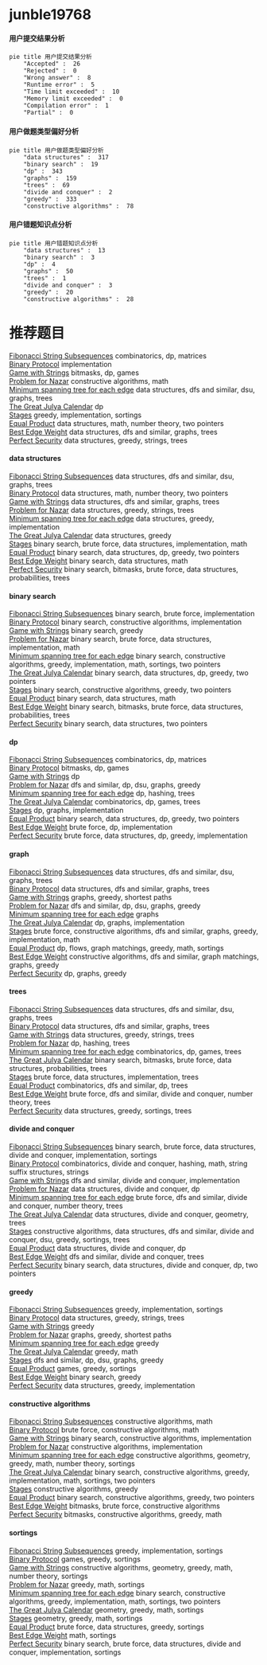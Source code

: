 # junble19768
<!-- tabs:start -->
#### **用户提交结果分析**

```mermaid
pie title 用户提交结果分析
    "Accepted" :  26
    "Rejected" :  0
    "Wrong answer" :  8
    "Runtime error" :  5
    "Time limit exceeded" :  10
    "Memory limit exceeded" :  0
    "Compilation error" :  1
    "Partial" :  0
```
#### **用户做题类型偏好分析**

```mermaid
pie title 用户做题类型偏好分析
    "data structures" :  317
    "binary search" :  19
    "dp" :  343
    "graphs" :  159
    "trees" :  69
    "divide and conquer" :  2
    "greedy" :  333
    "constructive algorithms" :  78
```
#### **用户错题知识点分析**

```mermaid
pie title 用户错题知识点分析
    "data structures" :  13
    "binary search" :  3
    "dp" :  4
    "graphs" :  50
    "trees" :  1
    "divide and conquer" :  3
    "greedy" :  20
    "constructive algorithms" :  28
```
<!-- tabs:end -->
# 推荐题目
[Fibonacci String Subsequences](http://codeforces.com/problemset/problem/946/F)		combinatorics,
                        dp,
                        matrices		  
[Binary Protocol](http://codeforces.com/problemset/problem/825/A)		implementation		  
[Game with Strings](http://codeforces.com/problemset/problem/354/B)		bitmasks,
                        dp,
                        games		  
[Problem for Nazar](http://codeforces.com/problemset/problem/1151/C)		constructive algorithms,
                        math		  
[Minimum spanning tree for each edge](http://codeforces.com/problemset/problem/609/E)		data structures,
                        dfs and similar,
                        dsu,
                        graphs,
                        trees		  
[The Great Julya Calendar](http://codeforces.com/problemset/problem/331/C3)		dp		  
[Stages](http://codeforces.com/problemset/problem/1011/A)		greedy,
                        implementation,
                        sortings		  
[Equal Product](http://codeforces.com/problemset/problem/1418/F)		data structures,
                        math,
                        number theory,
                        two pointers		  
[Best Edge Weight](http://codeforces.com/problemset/problem/827/D)		data structures,
                        dfs and similar,
                        graphs,
                        trees		  
[Perfect Security](https://codeforces.com/contest/947/problem/C)		data structures,
                        greedy,
                        strings,
                        trees		  
<!-- tabs:start -->
#### **data structures**
[Fibonacci String Subsequences](http://codeforces.com/problemset/problem/609/E)		data structures,
                        dfs and similar,
                        dsu,
                        graphs,
                        trees		  
[Binary Protocol](http://codeforces.com/problemset/problem/1418/F)		data structures,
                        math,
                        number theory,
                        two pointers		  
[Game with Strings](http://codeforces.com/problemset/problem/827/D)		data structures,
                        dfs and similar,
                        graphs,
                        trees		  
[Problem for Nazar](https://codeforces.com/contest/947/problem/C)		data structures,
                        greedy,
                        strings,
                        trees		  
[Minimum spanning tree for each edge](https://codeforces.com/contest/1435/problem/D)		data structures,
                        greedy,
                        implementation		  
[The Great Julya Calendar](http://codeforces.com/problemset/problem/1070/C)		data structures,
                        greedy		  
[Stages](http://codeforces.com/problemset/problem/776/C)		binary search,
                        brute force,
                        data structures,
                        implementation,
                        math		  
[Equal Product](http://codeforces.com/problemset/problem/1492/C)		binary search,
                        data structures,
                        dp,
                        greedy,
                        two pointers		  
[Best Edge Weight](http://codeforces.com/problemset/problem/1490/G)		binary search,
                        data structures,
                        math		  
[Perfect Security](http://codeforces.com/problemset/problem/1479/D)		binary search,
                        bitmasks,
                        brute force,
                        data structures,
                        probabilities,
                        trees		  
#### **binary search**
[Fibonacci String Subsequences](http://codeforces.com/problemset/problem/487/A)		binary search,
                        brute force,
                        implementation		  
[Binary Protocol](http://codeforces.com/problemset/problem/815/E)		binary search,
                        constructive algorithms,
                        implementation		  
[Game with Strings](http://codeforces.com/problemset/problem/1190/E)		binary search,
                        greedy		  
[Problem for Nazar](http://codeforces.com/problemset/problem/776/C)		binary search,
                        brute force,
                        data structures,
                        implementation,
                        math		  
[Minimum spanning tree for each edge](http://codeforces.com/problemset/problem/1158/A)		binary search,
                        constructive algorithms,
                        greedy,
                        implementation,
                        math,
                        sortings,
                        two pointers		  
[The Great Julya Calendar](http://codeforces.com/problemset/problem/1492/C)		binary search,
                        data structures,
                        dp,
                        greedy,
                        two pointers		  
[Stages](http://codeforces.com/problemset/problem/1463/D)		binary search,
                        constructive algorithms,
                        greedy,
                        two pointers		  
[Equal Product](http://codeforces.com/problemset/problem/1490/G)		binary search,
                        data structures,
                        math		  
[Best Edge Weight](http://codeforces.com/problemset/problem/1479/D)		binary search,
                        bitmasks,
                        brute force,
                        data structures,
                        probabilities,
                        trees		  
[Perfect Security](http://codeforces.com/problemset/problem/1436/E)		binary search,
                        data structures,
                        two pointers		  
#### **dp**
[Fibonacci String Subsequences](http://codeforces.com/problemset/problem/946/F)		combinatorics,
                        dp,
                        matrices		  
[Binary Protocol](http://codeforces.com/problemset/problem/354/B)		bitmasks,
                        dp,
                        games		  
[Game with Strings](http://codeforces.com/problemset/problem/331/C3)		dp		  
[Problem for Nazar](http://codeforces.com/problemset/problem/650/C)		dfs and similar,
                        dp,
                        dsu,
                        graphs,
                        greedy		  
[Minimum spanning tree for each edge](http://codeforces.com/problemset/problem/718/D)		dp,
                        hashing,
                        trees		  
[The Great Julya Calendar](http://codeforces.com/problemset/problem/914/H)		combinatorics,
                        dp,
                        games,
                        trees		  
[Stages](http://codeforces.com/problemset/problem/1137/C)		dp,
                        graphs,
                        implementation		  
[Equal Product](http://codeforces.com/problemset/problem/1492/C)		binary search,
                        data structures,
                        dp,
                        greedy,
                        two pointers		  
[Best Edge Weight](https://codeforces.com/contest/1457/problem/C)		brute force,
                        dp,
                        implementation		  
[Perfect Security](http://codeforces.com/problemset/problem/1491/C)		brute force,
                        data structures,
                        dp,
                        greedy,
                        implementation		  
#### **graph**
[Fibonacci String Subsequences](http://codeforces.com/problemset/problem/609/E)		data structures,
                        dfs and similar,
                        dsu,
                        graphs,
                        trees		  
[Binary Protocol](http://codeforces.com/problemset/problem/827/D)		data structures,
                        dfs and similar,
                        graphs,
                        trees		  
[Game with Strings](http://codeforces.com/problemset/problem/360/E)		graphs,
                        greedy,
                        shortest paths		  
[Problem for Nazar](http://codeforces.com/problemset/problem/650/C)		dfs and similar,
                        dp,
                        dsu,
                        graphs,
                        greedy		  
[Minimum spanning tree for each edge](https://codeforces.com/contest/1229/problem/C)		graphs		  
[The Great Julya Calendar](http://codeforces.com/problemset/problem/1137/C)		dp,
                        graphs,
                        implementation		  
[Stages](http://codeforces.com/problemset/problem/1487/C)		brute force,
                        constructive algorithms,
                        dfs and similar,
                        graphs,
                        greedy,
                        implementation,
                        math		  
[Equal Product](http://codeforces.com/problemset/problem/1437/C)		dp,
                        flows,
                        graph matchings,
                        greedy,
                        math,
                        sortings		  
[Best Edge Weight](http://codeforces.com/problemset/problem/1470/D)		constructive algorithms,
                        dfs and similar,
                        graph matchings,
                        graphs,
                        greedy		  
[Perfect Security](http://codeforces.com/problemset/problem/1476/C)		dp,
                        graphs,
                        greedy		  
#### **trees**
[Fibonacci String Subsequences](http://codeforces.com/problemset/problem/609/E)		data structures,
                        dfs and similar,
                        dsu,
                        graphs,
                        trees		  
[Binary Protocol](http://codeforces.com/problemset/problem/827/D)		data structures,
                        dfs and similar,
                        graphs,
                        trees		  
[Game with Strings](https://codeforces.com/contest/947/problem/C)		data structures,
                        greedy,
                        strings,
                        trees		  
[Problem for Nazar](http://codeforces.com/problemset/problem/718/D)		dp,
                        hashing,
                        trees		  
[Minimum spanning tree for each edge](http://codeforces.com/problemset/problem/914/H)		combinatorics,
                        dp,
                        games,
                        trees		  
[The Great Julya Calendar](http://codeforces.com/problemset/problem/1479/D)		binary search,
                        bitmasks,
                        brute force,
                        data structures,
                        probabilities,
                        trees		  
[Stages](http://codeforces.com/problemset/problem/1511/C)		brute force,
                        data structures,
                        implementation,
                        trees		  
[Equal Product](http://codeforces.com/problemset/problem/1499/F)		combinatorics,
                        dfs and similar,
                        dp,
                        trees		  
[Best Edge Weight](http://codeforces.com/problemset/problem/1491/E)		brute force,
                        dfs and similar,
                        divide and conquer,
                        number theory,
                        trees		  
[Perfect Security](http://codeforces.com/problemset/problem/1466/D)		data structures,
                        greedy,
                        sortings,
                        trees		  
#### **divide and conquer**
[Fibonacci String Subsequences](http://codeforces.com/problemset/problem/1461/D)		binary search,
                        brute force,
                        data structures,
                        divide and conquer,
                        implementation,
                        sortings		  
[Binary Protocol](http://codeforces.com/problemset/problem/1466/G)		combinatorics,
                        divide and conquer,
                        hashing,
                        math,
                        string suffix structures,
                        strings		  
[Game with Strings](http://codeforces.com/problemset/problem/1490/D)		dfs and similar,
                        divide and conquer,
                        implementation		  
[Problem for Nazar](https://codeforces.com/contest/1483/problem/C)		data structures,
                        divide and conquer,
                        dp		  
[Minimum spanning tree for each edge](http://codeforces.com/problemset/problem/1491/E)		brute force,
                        dfs and similar,
                        divide and conquer,
                        number theory,
                        trees		  
[The Great Julya Calendar](http://codeforces.com/problemset/problem/1303/G)		data structures,
                        divide and conquer,
                        geometry,
                        trees		  
[Stages](http://codeforces.com/problemset/problem/1494/D)		constructive algorithms,
                        data structures,
                        dfs and similar,
                        divide and conquer,
                        dsu,
                        greedy,
                        sortings,
                        trees		  
[Equal Product](http://codeforces.com/problemset/problem/1482/E)		data structures,
                        divide and conquer,
                        dp		  
[Best Edge Weight](http://codeforces.com/problemset/problem/566/C)		dfs and similar,
                        divide and conquer,
                        trees		  
[Perfect Security](http://codeforces.com/problemset/problem/1428/F)		binary search,
                        data structures,
                        divide and conquer,
                        dp,
                        two pointers		  
#### **greedy**
[Fibonacci String Subsequences](http://codeforces.com/problemset/problem/1011/A)		greedy,
                        implementation,
                        sortings		  
[Binary Protocol](https://codeforces.com/contest/947/problem/C)		data structures,
                        greedy,
                        strings,
                        trees		  
[Game with Strings](http://codeforces.com/problemset/problem/253/A)		greedy		  
[Problem for Nazar](http://codeforces.com/problemset/problem/360/E)		graphs,
                        greedy,
                        shortest paths		  
[Minimum spanning tree for each edge](https://codeforces.com/contest/588/problem/C)		greedy		  
[The Great Julya Calendar](http://codeforces.com/problemset/problem/1338/A)		greedy,
                        math		  
[Stages](http://codeforces.com/problemset/problem/650/C)		dfs and similar,
                        dp,
                        dsu,
                        graphs,
                        greedy		  
[Equal Product](http://codeforces.com/problemset/problem/794/C)		games,
                        greedy,
                        sortings		  
[Best Edge Weight](http://codeforces.com/problemset/problem/1190/E)		binary search,
                        greedy		  
[Perfect Security](https://codeforces.com/contest/1435/problem/D)		data structures,
                        greedy,
                        implementation		  
#### **constructive algorithms**
[Fibonacci String Subsequences](http://codeforces.com/problemset/problem/1151/C)		constructive algorithms,
                        math		  
[Binary Protocol](http://codeforces.com/problemset/problem/621/D)		brute force,
                        constructive algorithms,
                        math		  
[Game with Strings](http://codeforces.com/problemset/problem/815/E)		binary search,
                        constructive algorithms,
                        implementation		  
[Problem for Nazar](http://codeforces.com/problemset/problem/1118/E)		constructive algorithms,
                        implementation		  
[Minimum spanning tree for each edge](http://codeforces.com/problemset/problem/766/B)		constructive algorithms,
                        geometry,
                        greedy,
                        math,
                        number theory,
                        sortings		  
[The Great Julya Calendar](http://codeforces.com/problemset/problem/1158/A)		binary search,
                        constructive algorithms,
                        greedy,
                        implementation,
                        math,
                        sortings,
                        two pointers		  
[Stages](http://codeforces.com/problemset/problem/1493/A)		constructive algorithms,
                        greedy		  
[Equal Product](http://codeforces.com/problemset/problem/1463/D)		binary search,
                        constructive algorithms,
                        greedy,
                        two pointers		  
[Best Edge Weight](https://codeforces.com/contest/1456/problem/B)		bitmasks,
                        brute force,
                        constructive algorithms		  
[Perfect Security](http://codeforces.com/problemset/problem/1492/D)		bitmasks,
                        constructive algorithms,
                        greedy,
                        math		  
#### **sortings**
[Fibonacci String Subsequences](http://codeforces.com/problemset/problem/1011/A)		greedy,
                        implementation,
                        sortings		  
[Binary Protocol](http://codeforces.com/problemset/problem/794/C)		games,
                        greedy,
                        sortings		  
[Game with Strings](http://codeforces.com/problemset/problem/766/B)		constructive algorithms,
                        geometry,
                        greedy,
                        math,
                        number theory,
                        sortings		  
[Problem for Nazar](http://codeforces.com/problemset/problem/1165/E)		greedy,
                        math,
                        sortings		  
[Minimum spanning tree for each edge](http://codeforces.com/problemset/problem/1158/A)		binary search,
                        constructive algorithms,
                        greedy,
                        implementation,
                        math,
                        sortings,
                        two pointers		  
[The Great Julya Calendar](https://codeforces.com/contest/1496/problem/C)		geometry,
                        greedy,
                        math,
                        sortings		  
[Stages](http://codeforces.com/problemset/problem/1495/A)		geometry,
                        greedy,
                        math,
                        sortings		  
[Equal Product](http://codeforces.com/problemset/problem/1497/A)		brute force,
                        data structures,
                        greedy,
                        sortings		  
[Best Edge Weight](http://codeforces.com/problemset/problem/1427/A)		math,
                        sortings		  
[Perfect Security](http://codeforces.com/problemset/problem/1461/D)		binary search,
                        brute force,
                        data structures,
                        divide and conquer,
                        implementation,
                        sortings		  
<!-- tabs:end -->

